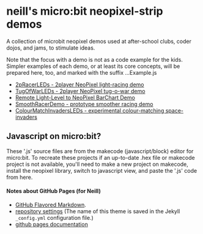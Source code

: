 # neill's micro:bit neopixel-strip demos
A collection of microbit neopixel demos used at after-school clubs, coder dojos, and jams, to stimulate ideas.  

Note that the focus with a demo is not as a code example for the kids.  Simpler examples of each demo, or at least its core concepts, will be prepared here, too, and marked with the suffix ...Example.js

* [2pRacerLEDs - 2player NeoPixel light-racing demo](2pRacerLEDs.md)
* [TugOfWarLEDs - 2player NeoPixel tug-o-war demo](TugOfWarLEDs.md)
* [Remote Light-Level to NeoPixel BarChart Demo](LightLevelBarChartLEDsTxRxPair.md)
* [SmoothRacerDemo - prototype smoother racing demo](SmoothRacerDemo.md)
* [ColourMatchInvadersLEDs - experimental colour-matching space-invaders](ColourMatchInvadersLEDs.md)

## Javascript on micro:bit?
These '.js' source files are from the makecode (javascript/block) editor for micro:bit.  To recreate these projects if an up-to-date .hex file or makecode project is not available, you'll need to make a new project on makecode, install the neopixel library, switch to javascript view, and paste the '.js' code from here.


#### Notes about GitHub Pages (for Neill)

* [GitHub Flavored Markdown](https://guides.github.com/features/mastering-markdown/).
* [repository settings](https://github.com/nbogie/neill-microbit-neopixel-demos/settings) (The name of this theme is saved in the Jekyll `_config.yml` configuration file.)
* [github pages documentation](https://help.github.com/categories/github-pages-basics/)
